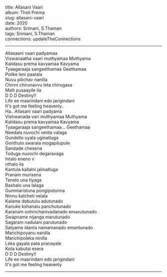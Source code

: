 title: Allasani Vaari  
album: Tholi Prema  
slug: allasani-vaari  
date: 2020  
authors: Srimani, S.Thaman  
tags: Srimani, S.Thaman  
connections: updateTheConnections  

------------

Allasaani vaari padyamaa  
Viswanaatha vaari muthyamaa Muthyama  
Kalidasu prema kavyamaa Kavyama  
Tyaagaraaja sangeethamaa Geethamaa  
Polike leni paatala  
Nuvu pilichav nanilla  
Chinni chirunavvu leta chirugasa  
Malli pusaayile ila  
D D D Destiny!!  
Life ee maarindani edo jarigindani  
It's got me feeling heavenly..  
Ha.. Allasani vaari padyama  
Vishwanada vari muthyamaa Muthyama  
Kalidasu prema kavyamaa Kavyama  
Tyaagaraaja sangeethamaa... Geethamaa  
Needala nuvochi venta valaga  
Gundello uyala uginatluga  
Gonthulo swarala mogapilupule  
Sandade chesena  
Toduga nuvochi degaravaga  
Intalo eneno v  
nthalo ila  
Kantula kallalni jalinatluga  
Pranam murisena  
Tenelo una tiyaga  
Bashalo una lalaga  
Gummaristuna pongipotunna  
Ninnu kalcheti velala  
Kalame dobutulu adutunado  
Kanuke kshanalu panchutunado  
Karanam oohinchanivadanado emavutunado  
Swapname nijanga marutunado  
Sagaram nadulani parutunado  
Satyame idanta namamanado emantunado  
Marichipoyanu nanilla  
Marichipoleka ninilla  
Leka gayala pata pranayale  
Kota kabutal esera  
D D D Destiny!!  
Life ee maarindani edo jarigindani  
It's got me feeling heavenly  


------------

